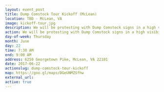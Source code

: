 ```yaml
---
layout: event_post
title: Dump Comstock Tour Kickoff (McLean)
location: TBD - McLean, VA
image: kickoff-tour.jpg
description: We will be protesting with Dump Comstock signs in a high visibility area. Come on out before work and see the new mobile billboard and be part of our media event.
action: We will be protesting with Dump Comstock signs in a high visibility area. Come on out before work and see the new mobile billboard and be part of our media event.
day-of-week: Thursday
month: June
day: 22
time: 7:30 AM
end: 9:00 AM
address: 6250 Georgetown Pike, McLean, VA 22101
date: 2017-06-22
actionslug: dump-comstock-tour-kickoff
map: https://goo.gl/maps/DGeUNMZSfhw
external_url:
active: true
---
```

